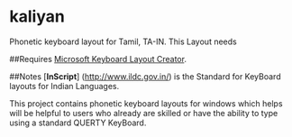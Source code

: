# kaliyan
Phonetic keyboard layout for Tamil, TA-IN. This Layout needs 

##Requires
[Microsoft Keyboard Layout Creator](https://www.microsoft.com/en-us/download/details.aspx?id=22339).

##Notes
[**InScript**] (http://www.ildc.gov.in/) is the Standard for KeyBoard layouts for Indian Languages.

This project contains phonetic keyboard layouts for windows which helps will be helpful to users who already are skilled or have the ability to type using a standard QUERTY KeyBoard.

